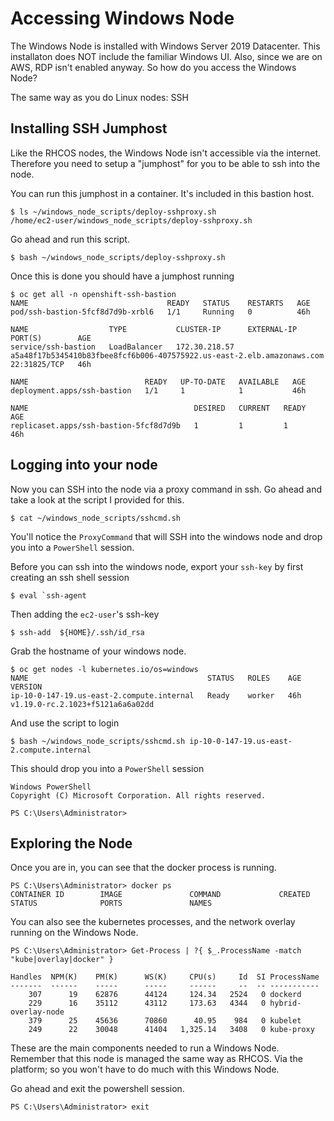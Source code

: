 # Accessing Windows Node

The Windows Node is installed with Windows Server 2019 Datacenter. This installaton does NOT include the familiar Windows UI. Also, since we are on AWS, RDP isn't enabled anyway. So how do you access the Windows Node?

The same way as you do Linux nodes: SSH

## Installing SSH Jumphost

Like the RHCOS nodes, the Windows Node isn't accessible via the internet. Therefore you need to setup a "jumphost" for you to be able to ssh into the node.

You can run this jumphost in a container. It's included in this bastion host.

```shell
$ ls ~/windows_node_scripts/deploy-sshproxy.sh 
/home/ec2-user/windows_node_scripts/deploy-sshproxy.sh
```

Go ahead and run this script.

```shell
$ bash ~/windows_node_scripts/deploy-sshproxy.sh 
```

Once this is done you should have a jumphost running

```shell
$ oc get all -n openshift-ssh-bastion 
NAME                               READY   STATUS    RESTARTS   AGE
pod/ssh-bastion-5fcf8d7d9b-xrbl6   1/1     Running   0          46h

NAME                  TYPE           CLUSTER-IP      EXTERNAL-IP                                                              PORT(S)        AGE
service/ssh-bastion   LoadBalancer   172.30.218.57   a5a48f17b5345410b83fbee8fcf6b006-407575922.us-east-2.elb.amazonaws.com   22:31825/TCP   46h

NAME                          READY   UP-TO-DATE   AVAILABLE   AGE
deployment.apps/ssh-bastion   1/1     1            1           46h

NAME                                     DESIRED   CURRENT   READY   AGE
replicaset.apps/ssh-bastion-5fcf8d7d9b   1         1         1       46h
```

## Logging into your node

Now you can SSH into the node via a proxy command in ssh. Go ahead and take a look at the script I provided for this.

```shell
$ cat ~/windows_node_scripts/sshcmd.sh
```

You'll notice the `ProxyCommand` that will SSH into the windows node and drop you into a `PowerShell` session.

Before you can ssh into the windows node, export your `ssh-key` by first creating an ssh shell session

```shell
$ eval `ssh-agent
```

Then adding the `ec2-user`'s ssh-key

```shell
$ ssh-add  ${HOME}/.ssh/id_rsa
```

Grab the hostname of your windows node.

```shell
$ oc get nodes -l kubernetes.io/os=windows
NAME                                        STATUS   ROLES    AGE   VERSION
ip-10-0-147-19.us-east-2.compute.internal   Ready    worker   46h   v1.19.0-rc.2.1023+f5121a6a6a02dd
```

And use the script to login

```shell
$ bash ~/windows_node_scripts/sshcmd.sh ip-10-0-147-19.us-east-2.compute.internal
```

This should drop you into a `PowerShell` session

```shell
Windows PowerShell
Copyright (C) Microsoft Corporation. All rights reserved.

PS C:\Users\Administrator>
```

## Exploring the Node

Once you are in, you can see that the docker process is running.

```shell
PS C:\Users\Administrator> docker ps
CONTAINER ID        IMAGE               COMMAND             CREATED             STATUS              PORTS               NAMES 
```

You can also see the kubernetes processes, and the network overlay running on the Windows Node.

```shell
PS C:\Users\Administrator> Get-Process | ?{ $_.ProcessName -match "kube|overlay|docker" } 

Handles  NPM(K)    PM(K)      WS(K)     CPU(s)     Id  SI ProcessName
-------  ------    -----      -----     ------     --  -- -----------
    307      19    62876      44124     124.34   2524   0 dockerd
    229      16    35112      43112     173.63   4344   0 hybrid-overlay-node
    379      25    45636      70860      40.95    984   0 kubelet
    249      22    30048      41404   1,325.14   3408   0 kube-proxy
```

These are the main components needed to run a Windows Node. Remember that this node is managed the same way as RHCOS. Via the platform; so you won't have to do much with this Windows Node.

Go ahead and exit the powershell session.

```shell
PS C:\Users\Administrator> exit
```
